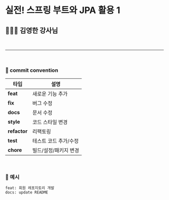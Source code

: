 # 실전! 스프링 부트와 JPA 활용 1 
## 👨🏻‍💻 김영한 강사님
<br>

---
<br>

### 📄 commit convention
| 타입 | 설명 | 
|------|-------|
| **feat** | 새로운 기능 추가 | 
| **fix** | 버그 수정 |
| **docs** | 문서 수정 | 
| **style** | 코드 스타일 변경 | 
| **refactor** | 리팩토링  | 
| **test** | 테스트 코드 추가/수정 | 
| **chore** | 빌드/설정/패키지 변경 |
<br>

### 👀 예시
```bash
feat: 회원 레포지토리 개발
docs: update README